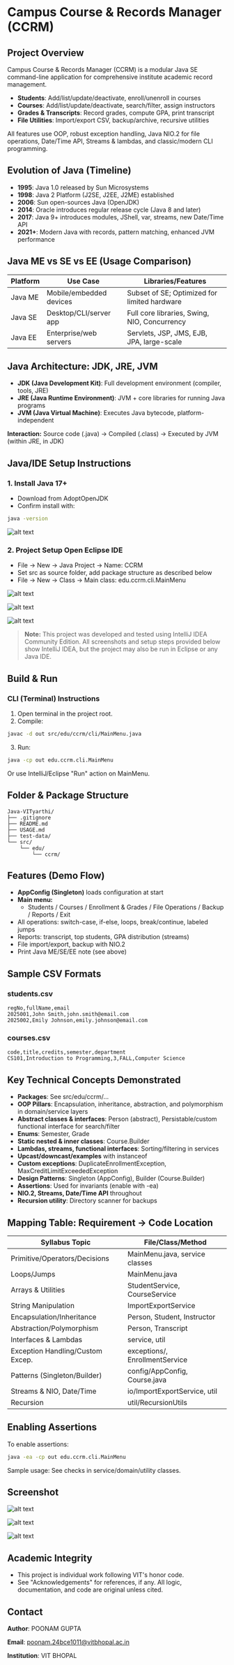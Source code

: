 # Campus Course & Records Manager (CCRM)

## Project Overview

Campus Course & Records Manager (CCRM) is a modular Java SE command-line application for comprehensive institute academic record management.

- **Students**: Add/list/update/deactivate, enroll/unenroll in courses
- **Courses**: Add/list/update/deactivate, search/filter, assign instructors
- **Grades & Transcripts**: Record grades, compute GPA, print transcript
- **File Utilities**: Import/export CSV, backup/archive, recursive utilities

All features use OOP, robust exception handling, Java NIO.2 for file operations, Date/Time API, Streams & lambdas, and classic/modern CLI programming.

## Evolution of Java (Timeline)

- **1995**: Java 1.0 released by Sun Microsystems
- **1998**: Java 2 Platform (J2SE, J2EE, J2ME) established
- **2006**: Sun open-sources Java (OpenJDK)
- **2014**: Oracle introduces regular release cycle (Java 8 and later)
- **2017**: Java 9+ introduces modules, JShell, var, streams, new Date/Time API
- **2021+**: Modern Java with records, pattern matching, enhanced JVM performance

## Java ME vs SE vs EE (Usage Comparison)

| Platform | Use Case | Libraries/Features |
|----------|----------|-------------------|
| Java ME | Mobile/embedded devices | Subset of SE; Optimized for limited hardware |
| Java SE | Desktop/CLI/server app | Full core libraries, Swing, NIO, Concurrency |
| Java EE | Enterprise/web servers | Servlets, JSP, JMS, EJB, JPA, large-scale |

## Java Architecture: JDK, JRE, JVM

- **JDK (Java Development Kit)**: Full development environment (compiler, tools, JRE)
- **JRE (Java Runtime Environment)**: JVM + core libraries for running Java programs
- **JVM (Java Virtual Machine)**: Executes Java bytecode, platform-independent

**Interaction:**
Source code (.java) → Compiled (.class) → Executed by JVM (within JRE, in JDK)

## Java/IDE Setup Instructions

### 1. Install Java 17+
- Download from AdoptOpenJDK
- Confirm install with:
```bash
java -version
```
![alt text](image.png)

### 2. Project Setup Open Eclipse IDE
- File → New → Java Project → Name: CCRM
- Set src as source folder, add package structure as described below
- File → New → Class → Main class: edu.ccrm.cli.MainMenu

![alt text](image-1.png)


![alt text](image-2.png)


![alt text](image-3.png)

> **Note:** This project was developed and tested using IntelliJ IDEA Community Edition. All screenshots and setup steps provided below show IntelliJ IDEA, but the project may also be run in Eclipse or any Java IDE.

## Build & Run

### CLI (Terminal) Instructions

1. Open terminal in the project root.
2. Compile:
```bash
javac -d out src/edu/ccrm/cli/MainMenu.java
```
3. Run:
```bash
java -cp out edu.ccrm.cli.MainMenu
```

Or use IntelliJ/Eclipse "Run" action on MainMenu.

## Folder & Package Structure

```
Java-VITyarthi/
├── .gitignore
├── README.md
├── USAGE.md
├── test-data/
└── src/
    └── edu/
        └── ccrm/
```

## Features (Demo Flow)

- **AppConfig (Singleton)** loads configuration at start
- **Main menu:**
  - Students / Courses / Enrollment & Grades / File Operations / Backup / Reports / Exit
- All operations: switch-case, if-else, loops, break/continue, labeled jumps
- Reports: transcript, top students, GPA distribution (streams)
- File import/export, backup with NIO.2
- Print Java ME/SE/EE note (see above)

## Sample CSV Formats

### students.csv
```csv
regNo,fullName,email
2025001,John Smith,john.smith@email.com
2025002,Emily Johnson,emily.johnson@email.com
```

### courses.csv
```csv
code,title,credits,semester,department
CS101,Introduction to Programming,3,FALL,Computer Science
```

## Key Technical Concepts Demonstrated

- **Packages**: See src/edu/ccrm/…
- **OOP Pillars**: Encapsulation, inheritance, abstraction, and polymorphism in domain/service layers
- **Abstract classes & interfaces**: Person (abstract), Persistable/custom functional interface for search/filter
- **Enums**: Semester, Grade
- **Static nested & inner classes**: Course.Builder
- **Lambdas, streams, functional interfaces**: Sorting/filtering in services
- **Upcast/downcast/examples** with instanceof
- **Custom exceptions**: DuplicateEnrollmentException, MaxCreditLimitExceededException
- **Design Patterns**: Singleton (AppConfig), Builder (Course.Builder)
- **Assertions**: Used for invariants (enable with -ea)
- **NIO.2, Streams, Date/Time API** throughout
- **Recursion utility**: Directory scanner for backups

## Mapping Table: Requirement → Code Location

| Syllabus Topic | File/Class/Method |
|----------------|-------------------|
| Primitive/Operators/Decisions | MainMenu.java, service classes |
| Loops/Jumps | MainMenu.java |
| Arrays & Utilities | StudentService, CourseService |
| String Manipulation | ImportExportService |
| Encapsulation/Inheritance | Person, Student, Instructor |
| Abstraction/Polymorphism | Person, Transcript |
| Interfaces & Lambdas | service, util |
| Exception Handling/Custom Excep. | exceptions/, EnrollmentService |
| Patterns (Singleton/Builder) | config/AppConfig, Course.java |
| Streams & NIO, Date/Time | io/ImportExportService, util |
| Recursion | util/RecursionUtils |

## Enabling Assertions

To enable assertions:
```bash
java -ea -cp out edu.ccrm.cli.MainMenu
```

Sample usage: See checks in service/domain/utility classes.

## Screenshot

![alt text](image-4.png)

![alt text](image-6.png)

![alt text](image-5.png)

## Academic Integrity

- This project is individual work following VIT's honor code.
- See "Acknowledgements" for references, if any. All logic, documentation, and code are original unless cited.

## Contact

**Author**: POONAM GUPTA

**Email**: poonam.24bce1011@vitbhopal.ac.in

**Institution**: VIT BHOPAL
